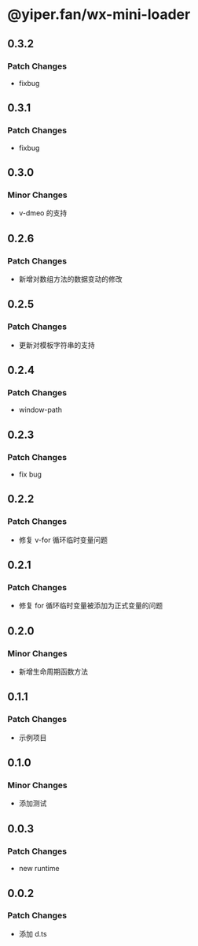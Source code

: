 # @yiper.fan/wx-mini-loader

## 0.3.2

### Patch Changes

-   fixbug

## 0.3.1

### Patch Changes

-   fixbug

## 0.3.0

### Minor Changes

-   v-dmeo 的支持

## 0.2.6

### Patch Changes

-   新增对数组方法的数据变动的修改

## 0.2.5

### Patch Changes

-   更新对模板字符串的支持

## 0.2.4

### Patch Changes

-   window-path

## 0.2.3

### Patch Changes

-   fix bug

## 0.2.2

### Patch Changes

-   修复 v-for 循环临时变量问题

## 0.2.1

### Patch Changes

-   修复 for 循环临时变量被添加为正式变量的问题

## 0.2.0

### Minor Changes

-   新增生命周期函数方法

## 0.1.1

### Patch Changes

-   示例项目

## 0.1.0

### Minor Changes

-   添加测试

## 0.0.3

### Patch Changes

-   new runtime

## 0.0.2

### Patch Changes

-   添加 d.ts
